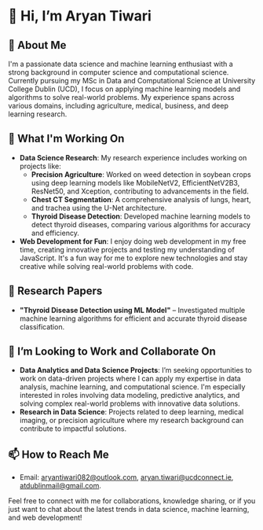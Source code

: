 # 👋 Hi, I’m Aryan Tiwari

## 👀 About Me
I'm a passionate data science and machine learning enthusiast with a strong background in computer science and computational science. Currently pursuing my MSc in Data and Computational Science at University College Dublin (UCD), I focus on applying machine learning models and algorithms to solve real-world problems. My experience spans across various domains, including agriculture, medical, business, and deep learning research.

## 🌱 What I'm Working On
- **Data Science Research**: My research experience includes working on projects like:
  - **Precision Agriculture**: Worked on weed detection in soybean crops using deep learning models like MobileNetV2, EfficientNetV2B3, ResNet50, and Xception, contributing to advancements in the field. 
  - **Chest CT Segmentation**: A comprehensive analysis of lungs, heart, and trachea using the U-Net architecture.
  - **Thyroid Disease Detection**: Developed machine learning models to detect thyroid diseases, comparing various algorithms for accuracy and efficiency.
- **Web Development for Fun**: I enjoy doing web development in my free time, creating innovative projects and testing my understanding of JavaScript. It's a fun way for me to explore new technologies and stay creative while solving real-world problems with code.
  

## 💼 Research Papers
- **"Thyroid Disease Detection using ML Model"** – Investigated multiple machine learning algorithms for efficient and accurate thyroid disease classification.

## 💞️ I’m Looking to Work and Collaborate On
- **Data Analytics and Data Science Projects**: I’m seeking opportunities to work on data-driven projects where I can apply my expertise in data analysis, machine learning, and computational science. I'm especially interested in roles involving data modeling, predictive analytics, and solving complex real-world problems with innovative data solutions.
- **Research in Data Science**: Projects related to deep learning, medical imaging, or precision agriculture where my research background can contribute to impactful solutions.

## 📫 How to Reach Me
- Email: aryantiwari082@outlook.com, aryan.tiwari@ucdconnect.ie, atdublinmail@gmail.com.

Feel free to connect with me for collaborations, knowledge sharing, or if you just want to chat about the latest trends in data science, machine learning, and web development!
